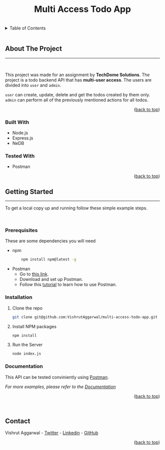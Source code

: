 <a name="readme-top"></a>

<br />
<h1 align="center">Multi Access Todo App</h1>

<br>

<!-- TABLE OF CONTENTS -->
<details>
  <summary>Table of Contents</summary>
  <ol>
    <li>
      <a href="#about-the-project">About The Project</a>
      <ul>
        <li><a href="#built-with">Built With</a></li>
      </ul>
    </li>
    <li>
      <a href="#getting-started">Getting Started</a>
      <ul>
        <li><a href="#prerequisites">Prerequisites</a></li>
        <li><a href="#installation">Installation</a></li>
        <li><a href="#documentation">Documentation</a></li>
      </ul>
    </li>
    <li><a href="#contact">Contact</a></li>
  </ol>
</details>


<br>


<!-- ABOUT THE PROJECT -->
## About The Project
<hr>
<br>

This project was made for an assignment by **TechDome Solutions**. The project is a todo backend API that has **multi-user access**. The users are divided into `user` and `admin`.

`user` can create, update, delete and get the todos created by them only. `admin` can perform all of the previously mentioned actions for all todos.

<p align="right">(<a href="#readme-top">back to top</a>)</p>

<!-- BUILT WITH -->
### Built With

* Node.js
* Express.js
* NeDB

### Tested With

* Postman

<p align="right">(<a href="#readme-top">back to top</a>)</p>


<!-- GETTING STARTED -->
## Getting Started
<hr>

To get a local copy up and running follow these simple example steps.

<br>

### Prerequisites

These are some dependencies you will need
* npm
    ```sh
        npm install npm@latest -g
    ```
* Postman
    - Go to [this link](https://www.postman.com/downloads/).
    - Download and set up Postman.
    - Follow this [tutorial](https://www.youtube.com/watch?v=VywxIQ2ZXw4&t=1075s&pp=ygUQcG9zdG1hbiB0dXRvcmlhbA%3D%3D) to learn how to use Postman.

### Installation

1. Clone the repo
   ```sh
   git clone git@github.com:VishrutAggarwal/multi-access-todo-app.git
   ```
2. Install NPM packages
   ```sh
   npm install
   ```
3. Run the Server
   ```sh
   node index.js
   ```


### Documentation

This API can be tested conviniently using [Postman](https://www.postman.com/downloads/).

_For more examples, please refer to the [Documentation]()_

<p align="right">(<a href="#readme-top">back to top</a>)</p>


<br>


<!-- CONTACT -->
## Contact

Vishrut Aggarwal - [Twitter](https://twitter.com/AggarwalVishrut) - [Linkedin](https://linkedin.com/in/vishrut-aggarwal) - [GitHub](https://github.com/VishrutAggarwal)

<p align="right">(<a href="#readme-top">back to top</a>)</p>

<!-- MARKDOWN LINKS & IMAGES -->
<!-- https://www.markdownguide.org/basic-syntax/#reference-style-links -->

[Node.js]: https://img.shields.io/badge/Node-27B800?style=for-the-badge&logo=node.js&logoColor=white
[Node-url]: https://nodejs.org

[Ne.db]: Unavailable
[NeDB-url]: https://github.com/louischatriot/nedb

[Express.js]: https://img.shields.io/badge/express.js-%23404d59.svg?style=for-the-badge&logo=express&logoColor=%2361DAFB
[Express-url]: https://expressjs.com/

[Postman.com]: https://img.shields.io/badge/Postman-FF6C37?style=for-the-badge&logo=postman&logoColor=white
[Postman-url]: https://www.postman.com/product/what-is-postman/